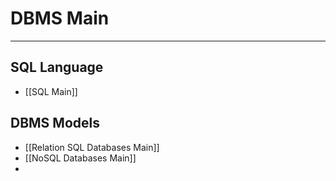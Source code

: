# DBMS Main
***
## SQL Language
- [[SQL Main]]
## DBMS Models
- [[Relation SQL Databases Main]]
- [[NoSQL Databases Main]]
- 